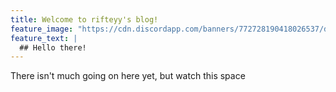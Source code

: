 ```yaml
---
title: Welcome to rifteyy's blog!
feature_image: "https://cdn.discordapp.com/banners/772728190418026537/d8506206c2fbf423064b4aac9d4e2569.png?size=1024"
feature_text: |
  ## Hello there!
---
```


There isn't much going on here yet, but watch this space
